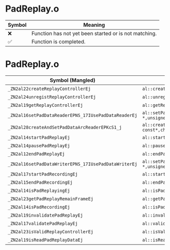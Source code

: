 # PadReplay.o
| Symbol | Meaning 
| ------------- | ------------- 
| :x: | Function has not yet been started or is not matching. 
| :white_check_mark: | Function is completed. 


# PadReplay.o
| Symbol (Mangled) | Symbol (Demangled) | Decompiled? |
| ------------- |  ------------- | ------------- |
| `_ZN2al22createReplayControllerEj` | `al::createReplayController(unsigned int)` | :x: |
| `_ZN2al24unregistReplayControllerEj` | `al::unregistReplayController(unsigned int)` | :x: |
| `_ZN2al19getReplayControllerEj` | `al::getReplayController(unsigned int)` | :x: |
| `_ZN2al16setPadDataReaderEPNS_17IUsePadDataReaderEj` | `al::setPadDataReader(al::IUsePadDataReader *,unsigned int)` | :x: |
| `_ZN2al28createAndSetPadDataArcReaderEPKcS1_j` | `al::createAndSetPadDataArcReader(char const*,char const*,unsigned int)` | :x: |
| `_ZN2al14startPadReplayEj` | `al::startPadReplay(unsigned int)` | :x: |
| `_ZN2al14pausePadReplayEj` | `al::pausePadReplay(unsigned int)` | :x: |
| `_ZN2al12endPadReplayEj` | `al::endPadReplay(unsigned int)` | :x: |
| `_ZN2al16setPadDataWriterEPNS_17IUsePadDataWriterEj` | `al::setPadDataWriter(al::IUsePadDataWriter *,unsigned int)` | :x: |
| `_ZN2al17startPadRecordingEj` | `al::startPadRecording(unsigned int)` | :x: |
| `_ZN2al15endPadRecordingEj` | `al::endPadRecording(unsigned int)` | :x: |
| `_ZN2al14isPadReplayingEj` | `al::isPadReplaying(unsigned int)` | :x: |
| `_ZN2al23getPadReplayRemainFrameEj` | `al::getPadReplayRemainFrame(unsigned int)` | :x: |
| `_ZN2al14isPadRecordingEj` | `al::isPadRecording(unsigned int)` | :x: |
| `_ZN2al19invalidatePadReplayEj` | `al::invalidatePadReplay(unsigned int)` | :x: |
| `_ZN2al17validatePadReplayEj` | `al::validatePadReplay(unsigned int)` | :x: |
| `_ZN2al23isValidReplayControllerEj` | `al::isValidReplayController(unsigned int)` | :x: |
| `_ZN2al19isReadPadReplayDataEj` | `al::isReadPadReplayData(unsigned int)` | :x: |
